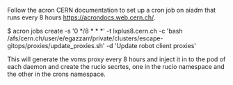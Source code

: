 Follow the acron CERN documentation to set up a cron job on aiadm that runs every 8 hours https://acrondocs.web.cern.ch/. 

$ acron jobs create -s '0 */8 * * *' -t lxplus8.cern.ch -c 'bash /afs/cern.ch/user/e/egazzarr/private/clusters/escape-gitops/proxies/update_proxies.sh' -d 'Update robot client proxies'

This will generate the voms proxy every 8 hours and inject it in to the pod of each daemon and create the rucio secrtes, one in the rucio namespace and the other in the crons namespace. 
